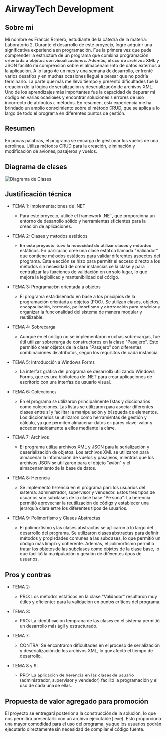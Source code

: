 # AirwayTech Development

## Sobre mí
Mi nombre es Francis Romero, estudiante de la cátedra de la materia: Laboratorio 2. Durante el desarrollo de este proyecto, logré adquirir una significativa experiencia en programación. Fue la primera vez que pude comprender la estructura de un programa que combina programación orientada a objetos con visualizaciones. Además, el uso de archivos XML y JSON facilitó mi comprensión sobre el almacenamiento de datos externos a la aplicación. A lo largo de un mes y una semana de desarrollo, enfrenté varios desafíos y en muchas ocasiones llegué a pensar que no podría terminarlo. La parte que más me llevó tiempo y presentó dificultades fue la creación de la lógica de serialización y deserialización de archivos XML. Uno de los aprendizajes más importantes fue la capacidad de depurar mi código en varias ocasiones y encontrar soluciones a errores de uso incorrecto de atributos o métodos. En resumen, esta experiencia me ha brindado un amplio conocimiento sobre el método CRUD, que se aplica a lo largo de todo el programa en diferentes puntos de gestión.

## Resumen
En pocas palabras, el programa se encarga de gestionar los vuelos de una aerolínea. Utiliza métodos CRUD para la creación, eliminación y modificación de aviones, pasajeros y vuelos.

## Diagrama de clases
![Diagrama de Clases](ruta/de/la/diagramaDeClases.jpg)

## Justificación técnica

- TEMA 1: Implementaciones de .NET
  - Para este proyecto, utilicé el framework .NET, que proporciona un entorno de desarrollo sólido y herramientas eficientes para la creación de aplicaciones.

- TEMA 2: Clases y métodos estáticos
  - En este proyecto, tuve la necesidad de utilizar clases y métodos estáticos. En particular, creé una clase estática llamada "Validador" que contiene métodos estáticos para validar diferentes aspectos del programa. Esta elección se hizo para permitir el acceso directo a los métodos sin necesidad de crear instancias de la clase y para centralizar las funciones de validación en un solo lugar, lo que mejora la legibilidad y mantenibilidad del código.

- TEMA 3: Programación orientada a objetos
  - El programa está diseñado en base a los principios de la programación orientada a objetos (POO). Se utilizan clases, objetos, encapsulación, herencia, polimorfismo y abstracción para modelar y organizar la funcionalidad del sistema de manera modular y reutilizable.

- TEMA 4: Sobrecarga
  - Aunque en el código no se implementaron muchas sobrecargas, fue útil utilizar sobrecarga de constructores en la clase "Pasajero". Esto permitió crear objetos de la clase "Pasajero" con diferentes combinaciones de atributos, según los requisitos de cada instancia.

- TEMA 5: Introducción a Windows Forms
  - La interfaz gráfica del programa se desarrolló utilizando Windows Forms, que es una biblioteca de .NET para crear aplicaciones de escritorio con una interfaz de usuario visual.

- TEMA 6: Colecciones
  - En el programa se utilizaron principalmente listas y diccionarios como colecciones. Las listas se utilizaron para asociar diferentes clases entre sí y facilitar la manipulación y búsqueda de elementos. Los diccionarios se utilizaron como herramientas de gestión y cálculo, ya que permiten almacenar datos en pares clave-valor y acceder rápidamente a ellos mediante la clave.

- TEMA 7: Archivos
  - El programa utiliza archivos XML y JSON para la serialización y deserialización de objetos. Los archivos XML se utilizaron para almacenar la información de vuelos y pasajeros, mientras que los archivos JSON se utilizaron para el objeto "avión" y el almacenamiento de la base de datos.

- TEMA 8: Herencia
  - Se implementó herencia en el programa para los usuarios del sistema: administrador, supervisor y vendedor. Estos tres tipos de usuarios son subclases de la clase base "Persona". La herencia permitió aprovechar la reutilización de código y establecer una jerarquía clara entre los diferentes tipos de usuarios.

- TEMA 9: Polimorfismo y Clases Abstractas
  - El polimorfismo y las clases abstractas se aplicaron a lo largo del desarrollo del programa. Se utilizaron clases abstractas para definir métodos y propiedades comunes a las subclases, lo que permitió un código más limpio y coherente. Además, el polimorfismo permitió tratar los objetos de las subclases como objetos de la clase base, lo que facilitó la manipulación y gestión de diferentes tipos de usuarios.

## Pros y contras

- TEMA 2:
  - PRO: Los métodos estáticos en la clase "Validador" resultaron muy útiles y eficientes para la validación en puntos críticos del programa.

- TEMA 3:
  - PRO: La identificación temprana de las clases en el sistema permitió un desarrollo más ágil y estructurado.

- TEMA 7:
  - CONTRA: Se encontraron dificultades en el proceso de serialización y deserialización de los archivos XML, lo que afectó el tiempo de desarrollo.

- TEMA 8 y 9:
  - PRO: La aplicación de herencia en las clases de usuario (administrador, supervisor y vendedor) facilitó la programación y el uso de cada una de ellas.

## Propuesta de valor agregado para promoción
El proyecto se entregará posterior a la construcción de la solución, lo que nos permitirá presentarlo con un archivo ejecutable (.exe). Esto proporciona una mayor comodidad para el uso del programa, ya que los usuarios podrán ejecutarlo directamente sin necesidad de compilar el código fuente.
